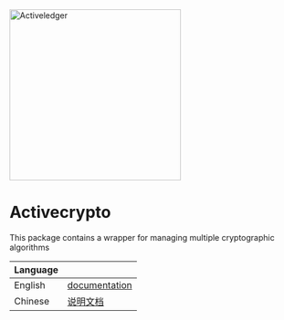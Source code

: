 <img src="https://www.activeledger.io/wp-content/uploads/2018/09/Asset-23.png" alt="Activeledger" width="300"/>

# Activecrypto

This package contains a wrapper for managing multiple cryptographic algorithms

|Language| |
|--------|-|
|English| [documentation](https://github.com/activeledger/activeledger/tree/master/docs/en-gb/crypto.md)|
|Chinese| [说明文档](https://github.com/activeledger/activeledger/tree/master/docs/zh-cn/crypto.md)|